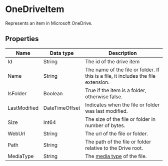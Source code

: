 # OneDriveItem

Represents an item in Microsoft OneDrive.

## Properties

| Name         | Data type       | Description                                       |
|--------------|-----------------|---------------------------------------------------|
| Id           | String          | The id of the drive item                          |
| Name         | String          | The name of the file or folder. If this is a file, it includes the file extension. |
| IsFolder     | Boolean         | True if the item is a folder, otherwise false.    |
| LastModified | DateTimeOffset  | Indicates when the file or folder was last modified.  |
| Size         | Int64           | The size of the file or folder in number of bytes. |
| WebUrl       | String          | The url of the file or folder.                    |
| Path         | String          | The path of the file or folder relative to the Drive root. |
| MediaType    | String          | The [media type](https://en.wikipedia.org/wiki/Media_type) of the file. |